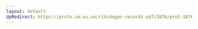 ```yaml
---
layout: default
UpRedirect: https://pruto.im.uu.se/riksdagen-records-pdf/1876/prot-1876--ak--033/prot-1876--ak--033_005.pdf
---
```

